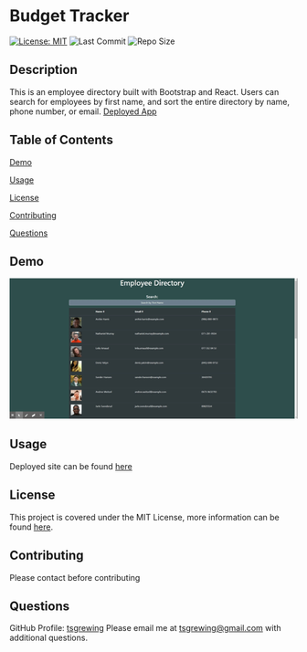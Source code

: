 # Budget Tracker
  [![License: MIT](https://img.shields.io/badge/License-MIT-yellow.svg)](https://opensource.org/licenses/MIT) ![Last Commit](https://img.shields.io/github/last-commit/tsgrewing/employee-directory) ![Repo Size](https://img.shields.io/github/repo-size/tsgrewing/employee-directory)

## Description
This is an employee directory built with Bootstrap and React. Users can search for employees by first name, and sort the entire directory by name, phone number, or email. 
[Deployed App](https://tsgrewing.github.io/employee-directory/)
  
## Table of Contents
[Demo](#Demo)

[Usage](#Usage)

[License](#License)

[Contributing](#Contributing)

[Questions](#Questions)
  
## Demo
![Demo](/demo/directory.gif)

  
## Usage
Deployed site can be found [here](https://tsgrewing.github.io/employee-directory/)
  
## License
This project is covered under the MIT License, more information can be found [here](https://opensource.org/licenses/MIT).

## Contributing
Please contact before contributing
 
## Questions 
GitHub Profile: [tsgrewing](http://github.com/tsgrewing)
Please email me at tsgrewing@gmail.com with additional questions.

